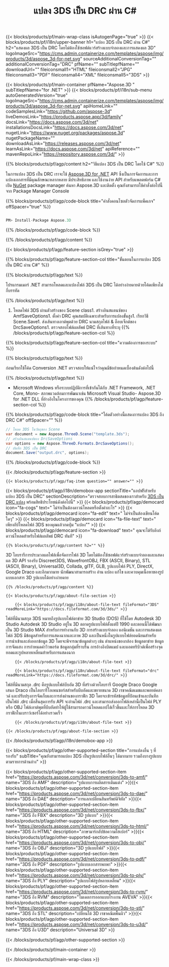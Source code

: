 ﻿---
title: แปลง 3DS เป็น DRC ผ่าน C# 
url: /th/net/conversion/3ds-to-drc/ 
description: โค้ดตัวอย่างสำหรับการแปลง 3DS ถึง DRC C# ใช้ API โค้ดตัวอย่างสำหรับแบตช์ 3DS ไฟล์เป็น DRC การแปลงภายใน VB.NET, Asp.NET หรือแอปพลิเคชันตาม .NET ใดๆ
---
{{< blocks/products/pf/main-wrap-class isAutogenPage="true" >}}
{{< blocks/products/pf/i18n/upper-banner h1="แปลง 3DS เป็น DRC ผ่าน C#" h2="แสดงผล 3DS เป็น DRC โดยไม่ต้องใช้ซอฟต์แวร์สร้างแบบจำลองและการแสดงผล 3D" logoImageSrc="https://cms.admin.containerize.com/templates/aspose/img/products/3d/aspose_3d-for-net.svg" sourceAdditionalConversionTag="" additionalConversionTag="DRC" pfName="" subTitlepfName="" downloadUrl="" fileiconsmall1="HTML" fileiconsmall2="JPG" fileiconsmall3="PDF" fileiconsmall4="XML" fileiconsmall5="3DS" >}}

{{< blocks/products/pf/main-container pfName="Aspose.3D " subTitlepfName="for .NET" >}}
{{< blocks/products/pf/i18n/sub-menu autoGeneratedVersion="true" logoImageSrc="https://cms.admin.containerize.com/templates/aspose/img/products/3d/aspose_3d-for-net.svg" apiHomeLink="" codeSamplesLink="https://github.com/aspose-3d" liveDemosLink="https://products.aspose.app/3d/family" docsLink="https://docs.aspose.com/3d/net" installationsDocsLink="https://docs.aspose.com/3d/net" nugetLink="https://www.nuget.org/packages/aspose.3d" nugetPackageName="" downloadAsLink="https://releases.aspose.com/3d/net" learnAsLink="https://docs.aspose.com/3d/net" apiReference="" mavenRepoLink="https://repository.aspose.com/3d/" >}}

{{% blocks/products/pf/agp/content h2="วิธีแปลง 3DS เป็น DRC โดยใช้ C#" %}}

 ในการแปลง 3DS เป็น DRC เราจะใช้
 [Aspose.3D for .NET](https://products.aspose.com/3d/net) 
 API ซึ่งเป็นการจัดการและการแปลงเอกสารที่มีคุณลักษณะหลากหลาย มีประสิทธิภาพ และใช้งานง่าย API สำหรับแพลตฟอร์ม C# เปิด
 [NuGet](https://www.nuget.org/packages/aspose.3d) 
 package manager ค้นหา
 Aspose.3D 
 และติดตั้ง คุณยังสามารถใช้คำสั่งต่อไปนี้จาก Package Manager Console

{{% blocks/products/pf/agp/code-block title="คำสั่งคอนโซลตัวจัดการแพ็คเกจ" offSpacer="true" %}}

```cs

PM> Install-Package Aspose.3D


```

{{% /blocks/products/pf/agp/code-block %}}

{{% /blocks/products/pf/agp/content %}}

{{< blocks/products/pf/agp/feature-section isGrey="true" >}}

{{% blocks/products/pf/agp/feature-section-col title="ขั้นตอนในการแปลง 3DS เป็น DRC ผ่าน C#" %}}

{{% blocks/products/pf/agp/text %}}

 โปรแกรมเมอร์ .NET สามารถโหลดและแปลงไฟล์ 3DS เป็น DRC ได้อย่างง่ายดายด้วยโค้ดเพียงไม่กี่บรรทัด

{{% /blocks/products/pf/agp/text %}}

1. โหลดไฟล์ 3DS ผ่านตัวสร้างของ Scene class1. สร้างอินสแตนซ์ของ AmfSaveOptions1. ตั้งค่า DRC คุณสมบัติเฉพาะสำหรับการแปลงขั้นสูง1. เรียกวิธี Scene.Save1. ส่งเส้นทางเอาต์พุตด้วย DRC นามสกุลไฟล์ & อ็อบเจ็กต์ของ DrcSaveOptions1. ตรวจสอบไฟล์ผลลัพธ์ DRC ที่เส้นทางที่ระบุ
{{% /blocks/products/pf/agp/feature-section-col %}}

{{% blocks/products/pf/agp/feature-section-col title="ความต้องการของระบบ" %}}

{{% blocks/products/pf/agp/text %}}

 ก่อนเรียกใช้โค้ด Conversion .NET ตรวจสอบให้แน่ใจว่าคุณมีข้อกำหนดเบื้องต้นดังต่อไปนี้

{{% /blocks/products/pf/agp/text %}}

- Microsoft Windows หรือระบบปฏิบัติการที่เข้ากันได้กับ .NET Framework, .NET Core, Mono- สภาพแวดล้อมการพัฒนาเช่น Microsoft Visual Studio- Aspose.3D for .NET DLL ที่อ้างอิงในโครงการของคุณ
{{% /blocks/products/pf/agp/feature-section-col %}}

{{% blocks/products/pf/agp/code-block title="โค้ดตัวอย่างนี้แสดงการแปลง 3DS ถึง DRC C#" offSpacer="" %}}

```cs
// โหลด 3DS ในวัตถุของ Scene 
var document = new Aspose.ThreeD.Scene("template.3ds");
// สร้างอินสแตนซ์ของ DrcSaveOptions 
var options = new Aspose.ThreeD.Formats.DrcSaveOptions();
// บันทึก 3DS เป็น DRC 
document.Save("output.drc", options); 


```

{{% /blocks/products/pf/agp/code-block %}}

{{< /blocks/products/pf/agp/feature-section >}}

    {{< blocks/products/pf/agp/faq-item question="" answer="" >}}
 

<!-- aboutfile Starts -->

{{< blocks/products/pf/agp/i18n/demobox-app sectionTitle="แอปฟรีสำหรับแปลง 3DS เป็น DRC" sectionDescription="ตรวจสอบการสาธิตสดของเราสำหรับ [3DS เป็น DRC แปลง](https://products.aspose.app/3d/conversion/3ds-to-drc) พร้อมสิทธิประโยชน์ดังต่อไปนี้" >}}
        {{< blocks/products/pf/agp/democard icon="fa-cogs" text=" ไม่จำเป็นต้องดาวน์โหลดหรือตั้งค่าอะไร" >}}
        {{< blocks/products/pf/agp/democard icon="fa-edit" text=" ไม่จำเป็นต้องเขียนโค้ดใดๆ" >}}
        {{< blocks/products/pf/agp/democard icon="fa-file-text" text=" เพียงอัปโหลดไฟล์ 3DS ของคุณแล้วกดปุ่ม \"แปลง\"" >}}
        {{< blocks/products/pf/agp/democard icon="fa-download" text=" คุณจะได้รับลิงก์ดาวน์โหลดสำหรับไฟล์ผลลัพธ์ DRC ทันที" >}}

    {{% blocks/products/pf/agp/content h2="" %}}

 3D ไลบรารีการประมวลผลไฟล์เพื่อจัดการไฟล์ 3D โดยไม่ต้องใช้ซอฟต์แวร์สร้างแบบจำลองและแสดงผล 3D API รองรับ Discreet3DS, WavefrontOBJ, FBX (ASCII, Binary), STL (ASCII, Binary), Universal3D, Collada, glTF, GLB, รูปแบบไฟล์ PLY, DirectX, Google Draco และอีกมากมาย นักพัฒนาสามารถสร้าง อ่าน แปลง แก้ไข และควบคุมเนื้อหาของรูปแบบเอกสาร 3D รูปแบบได้อย่างง่ายดาย



    {{% /blocks/products/pf/agp/content %}}

    {{< blocks/products/pf/agp/about-file-section >}}

        {{< blocks/products/pf/agp/i18n/about-file-text fileFormat="3DS" readMoreLink="https://docs.fileformat.com/3d/3ds/" >}}
ไฟล์ที่มีนามสกุล 3DS หมายถึงรูปแบบไฟล์ตาข่าย 3D Studio (DOS) ที่ใช้โดย Autodesk 3D Studio Autodesk 3D Studio อยู่ใน 3D ตลาดรูปแบบไฟล์ตั้งแต่ปี 1990 และตอนนี้ได้พัฒนาเป็น 3D Studio MAX สำหรับการทำงานกับ 3D การสร้างแบบจำลอง แอนิเมชัน และการแสดงผล ไฟล์ 3DS มีข้อมูลสำหรับการแสดงฉากและภาพ 3D และเป็นหนึ่งในรูปแบบไฟล์ยอดนิยมสำหรับการนำเข้าและส่งออกข้อมูล 3D โดยจะพิจารณาข้อมูลต่างๆ เช่น ตำแหน่งของกล้อง ข้อมูลตาข่าย ข้อมูลการจัดแสง การกำหนดค่าวิวพอร์ต ข้อมูลกลุ่มที่ราบรื่น การอ้างอิงบิตแมป และแอตทริบิวต์เพื่อสร้างจุดยอดและรูปหลายเหลี่ยมสำหรับการแสดงฉาก

        {{< /blocks/products/pf/agp/i18n/about-file-text >}}

        {{< blocks/products/pf/agp/i18n/about-file-text fileFormat="drc" readMoreLink="https://docs.fileformat.com/3d/drc/" >}}
ไฟล์ที่มีนามสกุล .drc คือรูปแบบไฟล์บีบอัด 3D ที่สร้างด้วยไลบรารี Google Draco Google เสนอ Draco เป็นไลบรารีโอเพนซอร์สสำหรับบีบอัดและขยายขนาด 3D เรขาคณิตเมชและพอยต์คลาวด์ และปรับปรุงการจัดเก็บและการส่งผ่านของกราฟิก 3D โดยจะเข้ารหัสข้อมูลที่ป้อนเข้าและบันทึกเป็นไฟล์ .drc เมื่อสิ้นสุดการรับ API จะอ่านไฟล์ .drc และสามารถส่งออกไฟล์เหล่านี้เป็นไฟล์ PLY หรือ OBJ ไฟล์เอาต์พุตที่บีบอัดทำให้ผู้ใช้สามารถดาวน์โหลดแอปได้เร็วขึ้นและให้การโหลด 3D กราฟิกในเบราว์เซอร์ได้อย่างรวดเร็ว

        {{< /blocks/products/pf/agp/i18n/about-file-text >}}

    {{< /blocks/products/pf/agp/about-file-section >}}

{{< /blocks/products/pf/agp/i18n/demobox-app >}}

<!-- aboutfile Ends -->

{{< blocks/products/pf/agp/other-supported-section title="การแปลงอื่น ๆ ที่รองรับ" subTitle="คุณยังสามารถแปลง 3DS เป็นรูปแบบไฟล์อื่นๆ ได้มากมาย รวมถึงบางรูปแบบตามรายการด้านล่าง" >}}

{{< blocks/products/pf/agp/other-supported-section-item href="https://products.aspose.com/3d/net/conversion/3ds-to-amf/" name="3DS ถึง AMF" description="รูปแบบการผลิตสารเติมแต่ง" >}}{{< blocks/products/pf/agp/other-supported-section-item href="https://products.aspose.com/3d/net/conversion/3ds-to-dae/" name="3DS ถึง DAE" description="การแลกเปลี่ยนสินทรัพย์ดิจิทัล" >}}{{< blocks/products/pf/agp/other-supported-section-item href="https://products.aspose.com/3d/net/conversion/3ds-to-fbx/" name="3DS ถึง FBX" description="3D รูปแบบ" >}}{{< blocks/products/pf/agp/other-supported-section-item href="https://products.aspose.com/3d/net/conversion/3ds-to-html/" name="3DS ถึง HTML" description="ภาษามาร์กอัปข้อความไฮเปอร์" >}}{{< blocks/products/pf/agp/other-supported-section-item href="https://products.aspose.com/3d/net/conversion/3ds-to-obj/" name="3DS ถึง OBJ" description="3D รูปแบบไฟล์" >}}{{< blocks/products/pf/agp/other-supported-section-item href="https://products.aspose.com/3d/net/conversion/3ds-to-pdf/" name="3DS ถึง PDF" description="รูปแบบเอกสารพกพา" >}}{{< blocks/products/pf/agp/other-supported-section-item href="https://products.aspose.com/3d/net/conversion/3ds-to-ply/" name="3DS ถึง PLY" description="รูปแบบไฟล์รูปหลายเหลี่ยม" >}}{{< blocks/products/pf/agp/other-supported-section-item href="https://products.aspose.com/3d/net/conversion/3ds-to-rvm/" name="3DS ถึง RVM" description="โมเดลการออกแบบโรงงาน AVEVA" >}}{{< blocks/products/pf/agp/other-supported-section-item href="https://products.aspose.com/3d/net/conversion/3ds-to-stl/" name="3DS ถึง STL" description="เปลี่ยนได้ 3D เรขาคณิตพื้นผิว" >}}{{< blocks/products/pf/agp/other-supported-section-item href="https://products.aspose.com/3d/net/conversion/3ds-to-u3d/" name="3DS ถึง U3D" description="Universal 3D" >}}

{{< /blocks/products/pf/agp/other-supported-section >}}

{{< /blocks/products/pf/main-container >}}
    
{{< /blocks/products/pf/main-wrap-class >}}